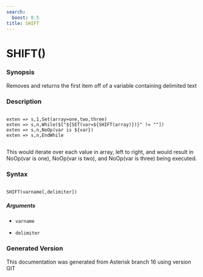 ```yaml
---
search:
  boost: 0.5
title: SHIFT
---
```


# SHIFT()

### Synopsis

Removes and returns the first item off of a variable containing delimited text

### Description

``` title="Example: SHIFT example"

exten => s,1,Set(array=one,two,three)
exten => s,n,While($["${SET(var=${SHIFT(array)})}" != ""])
exten => s,n,NoOp(var is ${var})
exten => s,n,EndWhile


```
This would iterate over each value in array, left to right, and would result in NoOp(var is one), NoOp(var is two), and NoOp(var is three) being executed.<br>


### Syntax


```

SHIFT(varname[,delimiter])
```
##### Arguments


* `varname`

* `delimiter`


### Generated Version

This documentation was generated from Asterisk branch 16 using version GIT 